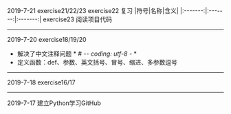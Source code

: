 
2019-7-21  exercise21/22/23
exercise22 复习
|符号|名称|含义|
|:-------:|:-------:|:-------:|
exercise23 阅读项目代码
***
2019-7-20  exercise18/19/20
- 解决了中文注释问题 * # -*- coding: utf-8 -* *
- 定义函数：def、参数、英文括号、冒号、缩进、多参数逗号
***
2019-7-18  exercise16/17
***
2019-7-17 建立Python学习GitHub
